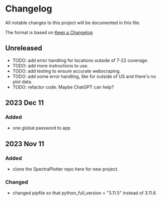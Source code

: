 # Changelog

All notable changes to this project will be documented in this file.

The format is based on [Keep a Changelog](https://keepachangelog.com/en/1.0.0/)

## Unreleased
- TODO: add error handling for locations outside of 7-22 coverage.
- TODO: add more instructions to use.
- TODO: add testing to ensure accurate webscraping.
- TODO: add some error handling, like for outside of US and there's no plot data.
- TODO: refactor code. Maybe ChatGPT can help?

## 2023 Dec 11

### Added
- one global password to app


## 2023 Nov 11

### Added
- clone the SpectraPlotter repo here for new project.
  
### Changed
- changed pipfile so that python_full_version = "3.11.5" instead of 3.11.6